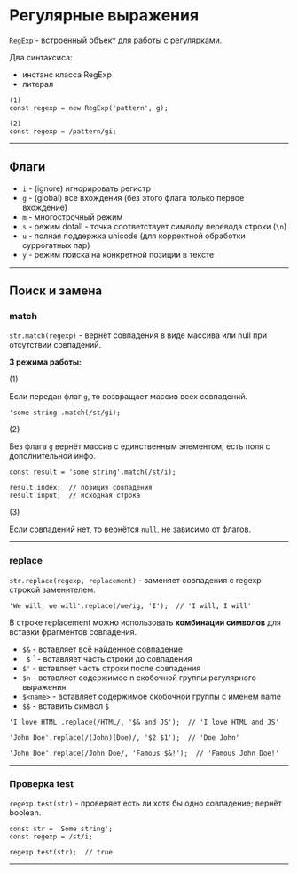 # Регулярные выражения

`RegExp` - встроенный объект для работы с регулярками.

Два синтаксиса:
- инстанс класса RegExp
- литерал

```
(1)
const regexp = new RegExp('pattern', g);

(2)
const regexp = /pattern/gi;
```
___

## Флаги

- `i` - (ignore) игнорировать регистр
- `g` - (global) все вхождения (без этого флага только первое вхождение)
- `m` - многострочный режим
- `s` - режим dotall - точка соответствует символу перевода строки (`\n`)
- `u` - полная поддержка unicode (для корректной обработки суррогатных пар)
- `y` - режим поиска на конкретной позиции в тексте
___

## Поиск и замена

### match

`str.match(regexp)` - вернёт совпадения в виде массива или null при отсутствии совпадений.

**3 режима работы:**

(1)

Если передан флаг `g`, то возвращает массив всех совпадений.

```
'some string'.match(/st/gi);
```

(2)

Без флага `g` вернёт массив с единственным элементом; есть поля с дополнительной инфо.

```
const result = 'some string'.match(/st/i);

result.index;  // позиция совпадения
result.input;  // исходная строка
```

(3)

Если совпадений нет, то вернётся `null`, не зависимо от флагов.
___

### replace

`str.replace(regexp, replacement)` - заменяет совпадения с regexp строкой заменителем.

```
'We will, we will'.replace(/we/ig, 'I');  // 'I will, I will'
```

В строке replacement можно использовать **комбинации символов** для вставки фрагментов совпадения.

- ` $& ` - вставляет всё найденное совпадение
- ` $` ` - вставляет часть строки до совпадения
- ` $' ` - вставляет часть строки после совпадения
- ` $n ` - вставляет содержимое n скобочной группы регулярного выражения
- ` $<name> ` - вставляет содержимое скобочной группы с именем name
- ` $$ ` - вставить символ `$`

```
'I love HTML'.replace(/HTML/, '$& and JS');  // 'I love HTML and JS'

'John Doe'.replace(/(John)(Doe)/, '$2 $1');  // 'Doe John'

'John Doe'.replace(/John Doe/, 'Famous $&!');  // 'Famous John Doe!'
```
___

### Проверка test

`regexp.test(str)` - проверяет есть ли хотя бы одно совпадение; вернёт boolean.

```
const str = 'Some string';
const regexp = /st/i;

regexp.test(str);  // true
```
___


